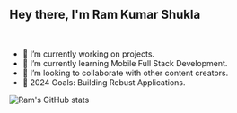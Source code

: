 ## Hey there, I'm Ram Kumar Shukla

<br>

- 🔭 I’m currently working on projects.
- 🌱 I’m currently learning Mobile Full Stack Development.
- :dancers: I’m looking to collaborate with other content creators.
- :goal_net: 2024 Goals: Building Rebust Applications.

![Ram's GitHub stats](https://github-readme-stats.vercel.app/api?username=ramkshukla&show_icons=true&theme=radical)
